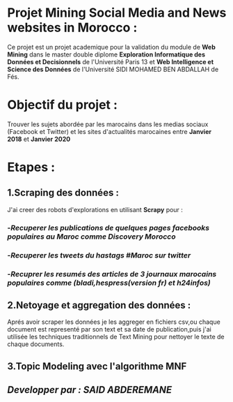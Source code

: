 # Projet Mining Social Media and News websites in Morocco :
Ce projet est un projet academique pour la validation du module de **Web Mining** dans le master double diplome **Exploration Informatique des Données et Decisionnels** de l'Université Paris 13 et  **Web Intelligence et Science des Données** de l'Université SIDI MOHAMED BEN ABDALLAH  de Fés.

# Objectif du projet :
Trouver les sujets abordée par les marocains dans les medias sociaux (Facebook et Twitter) et les sites d'actualités marocaines entre **Janvier 2018** et **Janvier 2020**

# Etapes :

## 1.Scraping des données :
J'ai creer des robots d'explorations en utilisant **Scrapy** pour :
### -*Recuperer les publications de quelques pages facebooks populaires au Maroc comme *Discovery Morocco**
### -*Recuperer les tweets du hastags *#Maroc* sur twitter*
### -*Recuprer les resumés des articles de 3 journaux marocains populaires comme (bladi,hespress(version fr) et h24infos)*

## 2.Netoyage et aggregation des données :
Aprés avoir scraper les données je les aggreger en fichiers csv,ou chaque document est representé par son text et sa date de publication,puis j'ai utilisée les techniques traditionnels de Text Mining pour nettoyer le texte de chaque documents.

## 3.Topic Modeling avec l'algorithme MNF
















## *Developper par : SAID ABDEREMANE*
